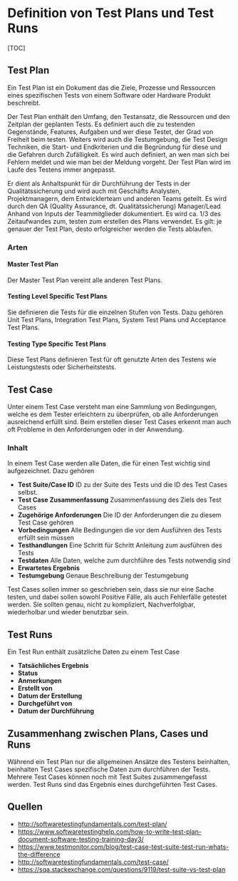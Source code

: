 # Definition von Test Plans und Test Runs

[TOC]



## Test Plan

Ein Test Plan ist ein Dokument das die Ziele, Prozesse und Ressourcen eines spezifischen Tests von einem Software oder Hardware Produkt beschreibt.

Der Test Plan enthält den Umfang, den Testansatz, die Ressourcen und den Zeitplan der geplanten Tests. Es definiert auch die zu testenden Gegenstände, Features, Aufgaben und wer diese Testet, der Grad von Freiheit beim testen. Weiters wird auch die Testumgebung, die Test Design Techniken, die Start- und Endkriterien und die Begründung für diese und die Gefahren durch Zufälligkeit. Es wird auch definiert, an wen man sich bei Fehlern meldet und wie man bei der Meldung vorgeht. Der Test Plan wird im Laufe des Testens immer angepasst. 

Er dient als Anhaltspunkt für dir Durchführung der Tests in der Qualitätssicherung und wird auch mit Geschäfts Analysten, Projektmanagern, dem Entwicklerteam und anderen Teams geteilt. Es wird durch den QA (Quality Assurance, dt. Qualitätssicherung) Manager/Lead Anhand von Inputs der Teammitglieder dokumentiert. Es wird ca. 1/3 des Zeitaufwandes zum, testen zum erstellen des Plans verwendet. Es gilt: je genauer der Test Plan, desto erfolgreicher werden die Tests ablaufen.

### Arten

#### Master Test Plan

Der Master Test Plan vereint alle anderen Test Plans.

#### Testing Level Specific Test Plans

Sie definieren die Tests für die einzelnen Stufen von Tests. Dazu gehören Unit Test Plans, Integration Test Plans, System Test Plans und Acceptance Test Plans.

#### Testing Type Specific Test Plans

Diese Test Plans definieren Test für oft genutzte Arten des Testens wie Leistungstests oder Sicherheitstests.

## Test Case

Unter einem Test Case versteht man eine Sammlung von Bedingungen, welche es dem Tester erleichtern zu überprüfen, ob alle Anforderungen ausreichend erfüllt sind. Beim erstellen dieser Test Cases erkennt man auch oft Probleme in den Anforderungen oder in der Anwendung.

### Inhalt

In einem Test Case werden alle Daten, die für einen Test wichtig sind aufgezeichnet. Dazu gehören

- **Test Suite/Case ID**
  ID zu der Suite des Tests und die ID des Test Cases selbst.
- **Test Case Zusammenfassung**
  Zusammenfassung des Ziels des Test Cases
- **Zugehörige Anforderungen**
  Die ID der Anforderungen die zu diesem Test Case gehören
- **Vorbedingungen**
  Alle Bedingungen die vor dem Ausführen des Tests erfüllt sein müssen
- **Testhandlungen**
  Eine Schritt für Schritt Anleitung zum ausführen des Tests
- **Testdaten**
  Alle Daten, welche zum durchführe des Tests notwendig sind
- **Erwartetes Ergebnis**
- **Testumgebung**
  Genaue Beschreibung der Testumgebung

Test Cases sollen immer so geschrieben sein, dass sie nur eine Sache testen, und dabei sollen sowohl Positive Fälle, als auch Fehlerfälle getestet werden. Sie sollten genau, nicht zu kompliziert, Nachverfolgbar, wiederholbar und wieder benutzbar sein.

## Test Runs

Ein Test Run enthält zusätzliche Daten zu einem Test Case

- **Tatsächliches Ergebnis**
- **Status**
- **Anmerkungen**
- **Erstellt von**
- **Datum der Erstellung**
- **Durchgeführt von**
- **Datum der Durchführung**

## Zusammenhang zwischen Plans, Cases und Runs

Während ein Test Plan nur die allgemeinen Ansätze des Testens beinhalten, beinhalten Test Cases spezifische Daten zum durchführen der Tests. Mehrere Test Cases können noch mit Test Suites zusammengefasst werden. Test Runs sind das Ergebnis eines durchgeführten Test Cases.

## Quellen

- http://softwaretestingfundamentals.com/test-plan/
- https://www.softwaretestinghelp.com/how-to-write-test-plan-document-software-testing-training-day3/
- https://www.testmonitor.com/blog/test-case-test-suite-test-run-whats-the-difference
- http://softwaretestingfundamentals.com/test-case/
- https://sqa.stackexchange.com/questions/9119/test-suite-vs-test-plan
